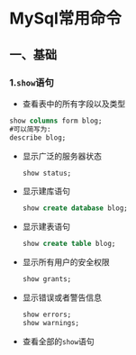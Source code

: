 # MySql常用命令

## 一、基础

### 1.`show`语句

- 查看表中的所有字段以及类型

```sql
show columns form blog;
#可以简写为:
describe blog;
```

- 显示广泛的服务器状态

  ```sql
  show status;
  ```

- 显示建库语句

  ```sql
  show create database blog;
  ```

- 显示建表语句

  ```sql
  show create table blog;
  ```

- 显示所有用户的安全权限

  ```sql
  show grants;
  ```

- 显示错误或者警告信息

  ```sql
  show errors;
  show warnings;
  ```

- 查看全部的`show`语句

